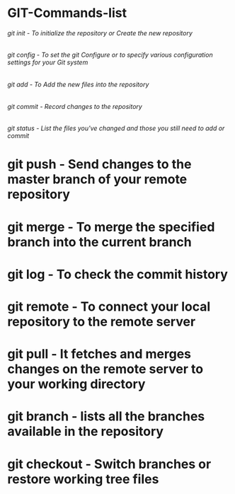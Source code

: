 # GIT-Commands-list
###### git init - To initialize the repository or Create the new repository
###### git config - To set the git Configure or to specify various configuration settings for your Git system
###### git add - To Add the new files into the repository
###### git commit - Record changes to the repository
###### git status - List the files you've changed and those you still need to add or commit
# git push - 	Send changes to the master branch of your remote repository
# git merge - To merge the specified branch into the current branch
# git log - To check the commit history
# git remote - To connect your local repository to the remote server
# git pull - It fetches and merges changes on the remote server to your working directory
# git branch - lists all the branches available in the repository
# git checkout - Switch branches or restore working tree files
